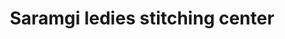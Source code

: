 ---
title: "Saramgi ledies stitching center"
url: /thiruvananthapuram/saramgi-ledies-stitching-center/
shop: Schneiderei
---